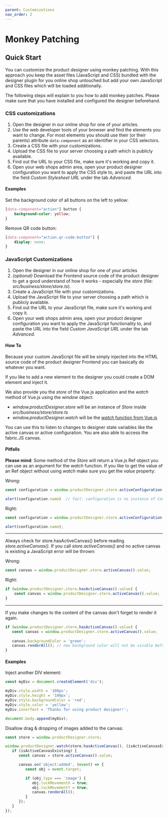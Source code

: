 ```yaml
---
parent: Customizations
nav_order: 2
---
```


# Monkey Patching

## Quick Start

You can customize the product designer using monkey patching.
With this approach you keep the asset files (JavaScript and CSS) bundled with the designer plugin
for you online shop untouched but add your own JavaScript and CSS files which will be loaded
additionally.

The following steps will explain to you how to add monkey patches. Please make sure that
you have installed and configured the designer beforehand.

### CSS customizations

1. Open the designer in our online shop for one of your articles.
2. Use the web developer tools of your browser and find the elements you want to change.
For most elements you should use their (or their parents) attribute `data-component` as an identifier in your CSS selectors.
3. Create a CSS file with your customizations.
4. Upload the CSS file to your server choosing a path which is publicly available.
5. Find out the URL to your CSS file, make sure it's working and copy it.
6. Open your web shops admin area, open your product designer configuration you want to apply the CSS style to, and paste the
URL into the field _Custom Stylesheet URL_ under the tab _Advanced_.

#### Examples

Set the background color of all buttons on the left to yellow:

```css
[data-component="action"] button {
    background-color: yellow;
}
```

Remove QR code button:

```css
[data-component="action.qr-code-button"] {
    display: none;
}
```

### JavaScript Customizations

1. Open the designer in our online shop for one of your articles
2. _(optional)_ Download the Frontend source code of the product designer to get a good understand of how it works - especially the _store_ (file: _src/business/store/store.ts_).
3. Create a JavaScript file with your customizations.
4. Upload the JavaScript file to your server choosing a path which is publicly available.
5. Find out the URL to your JavaScript file, make sure it's working and copy it.
6. Open your web shops admin area, open your product designer configuration you want to apply the JavaScript functionality to, and paste the
   URL into the field _Custom JavaScript URL_ under the tab _Advanced_.

#### How To

Because your custom JavaScript file will be simply injected into the HTML source code of the product designer
Frontend you can basically do whatever you want.

If you like to add a new element to the designer you could create a DOM element and inject it.

We also provide you the _store_ of the Vue.js application and the _watch_ method of Vue.js using the _window_ object:
- _window.productDesigner.store_ will be an instance of _Store_ inside _src/business/store/store.ts_
- _window.productDesigner.watch_ will be the [_watch_ function from Vue.js](https://vuejs.org/api/reactivity-core.html#watch)

You can use this to listen to changes to designer state variables like the active canvas or active configuration.
You are also able to access the fabric.JS canvas.

#### Pitfalls

**Please mind**: Some method of the _Store_ will return a Vue.js Ref object you can use as an argument
for the _watch_ function. If you like to get the value of an Ref object without using _watch_ make sure you
get the _value_ property:

Wrong:
```javascript
const configuration = window.productDesigner.store.activeConfiguration();

alert(configuration.name)  // fail: configuration is no instance of Configuration but Ref<Configuration> 
```

Right:
```javascript
const configuration = window.productDesigner.store.activeConfiguration().value;

alert(configuration.name); 
```
____

Always check for store.hasActiveCanvas() before reading _store.activeCanvas()_.
If you call _store.activeCanvas()_ and no active canvas is existing a JavaScript error will be thrown:

Wrong:
```javascript
const canvas = window.productDesigner.store.activeCanvas().value;
```

Right:
```javascript
if (window.productDesigner.store.hasActiveCanvas().value) {
    const canvas = window.productDesigner.store.activeCanvas().value;
}
```

____

If you make changes to the content of the canvas don't forget to render it again.

```javascript
if (window.productDesigner.store.hasActiveCanvas().value) {
   const canvas = window.productDesigner.store.activeCanvas().value;
   
   canvas.backgroundColor = 'green';
   canvas.renderAll(); // new background color will not be visible before this call
}
```

#### Examples

Inject another DIV element:

```javascript
const myDiv = document.createElement('div');

myDiv.style.width = '100px';
myDiv.style.height = '100px';
myDiv.style.backgroundColor = 'red';
myDiv.style.color = 'yellow';
myDiv.innerText = 'Thanks for using product designer!';

document.body.append(myDiv);
```

Disallow drag & dropping of images added to the canvas:
````javascript
const store = window.productDesigner.store;

window.productDesigner.watch(store.hasActiveCanvas(), (isActiveCanvasExisting) => {
   if (isActiveCanvasExisting) {
      const canvas = store.activeCanvas().value;

      canvas.on('object:added', (event) => {
         const obj = event.target;

         if (obj.type === 'image') {
            obj.lockMovementX = true;
            obj.lockMovementY = true;
            canvas.renderAll();
         }
      });
   }
});
````
